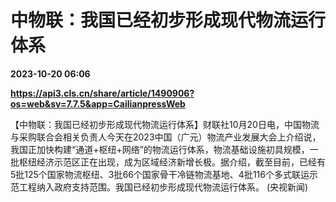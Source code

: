 # 中物联：我国已经初步形成现代物流运行体系

**2023-10-20 06:06**

**https://api3.cls.cn/share/article/1490906?os=web&sv=7.7.5&app=CailianpressWeb**

【中物联：我国已经初步形成现代物流运行体系】财联社10月20日电，中国物流与采购联合会相关负责人今天在2023中国（广元）物流产业发展大会上介绍说，我国正加快构建“通道+枢纽+网络”的物流运行体系，物流基础设施初具规模，一批枢纽经济示范区正在出现，成为区域经济新增长极。据介绍，截至目前，已经有5批125个国家物流枢纽、3批66个国家骨干冷链物流基地、4批116个多式联运示范工程纳入政府支持范围。我国已经初步形成现代物流运行体系。 (央视新闻)